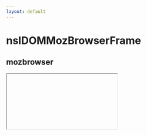 ```yaml
---
layout: default
---
```


# nsIDOMMozBrowserFrame #

## mozbrowser ##

<iframe> element may have the mozbrowser attribute.

The mozbrowser attribute has no effect unless the <iframe> element is
contained in a document privileged to create browser frames.

An <iframe> element in a privileged document with the mozbrowser attribute
emits a variety of events when various things happen inside the frame.

This will be documented eventually, but for more information at the moment,
see dom/browser-element/BrowserElement{Child,Parent}.js.


